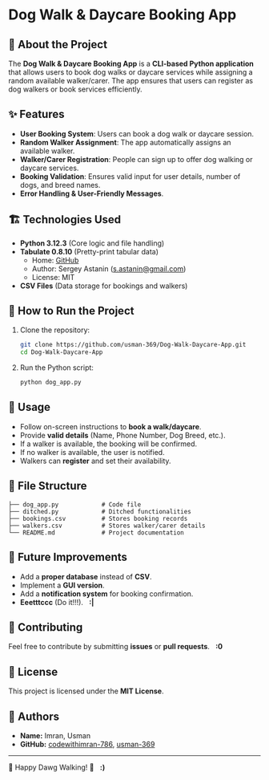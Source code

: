 # Dog Walk & Daycare Booking App

## 🐶 About the Project

The **Dog Walk & Daycare Booking App** is a **CLI-based Python application** that allows users to book dog walks or daycare services while assigning a random available walker/carer. The app ensures that users can register as dog walkers or book services efficiently.

## ✨ Features

- **User Booking System**: Users can book a dog walk or daycare session.
- **Random Walker Assignment**: The app automatically assigns an available walker.
- **Walker/Carer Registration**: People can sign up to offer dog walking or daycare services.
- **Booking Validation**: Ensures valid input for user details, number of dogs, and breed names.
- **Error Handling & User-Friendly Messages**.

## 🏗️ Technologies Used

- **Python 3.12.3** (Core logic and file handling)
- **Tabulate 0.8.10** (Pretty-print tabular data)
  - Home: [GitHub](https://github.com/astanin/python-tabulate)
  - Author: Sergey Astanin ([s.astanin@gmail.com](mailto\:s.astanin@gmail.com))
  - License: MIT
- **CSV Files** (Data storage for bookings and walkers)

## 🚀 How to Run the Project

1. Clone the repository:
   ```sh
   git clone https://github.com/usman-369/Dog-Walk-Daycare-App.git
   cd Dog-Walk-Daycare-App
   ```
2. Run the Python script:
   ```sh
   python dog_app.py
   ```

## 📌 Usage

- Follow on-screen instructions to **book a walk/daycare**.
- Provide **valid details** (Name, Phone Number, Dog Breed, etc.).
- If a walker is available, the booking will be confirmed.
- If no walker is available, the user is notified.
- Walkers can **register** and set their availability.

## 📜 File Structure

```
├── dog_app.py            # Code file
├── ditched.py            # Ditched functionalities
├── bookings.csv          # Stores booking records
├── walkers.csv           # Stores walker/carer details
└── README.md             # Project documentation
```

## 📌 Future Improvements

- Add a **proper database** instead of **CSV**.
- Implement a **GUI version**.
- Add a **notification system** for booking confirmation.
- **Eeetttccc** (Do it!!!).   **:|**

## 🤝 Contributing

Feel free to contribute by submitting **issues** or **pull requests**.   **:0**

## 📜 License

This project is licensed under the **MIT License**.

## 👤 Authors

- **Name:** Imran, Usman
- **GitHub:** [codewithimran-786](https://github.com/codewithimran-786), [usman-369](https://github.com/usman-369)

---

🐾 Happy Dawg Walking! 🐾   **:)**


